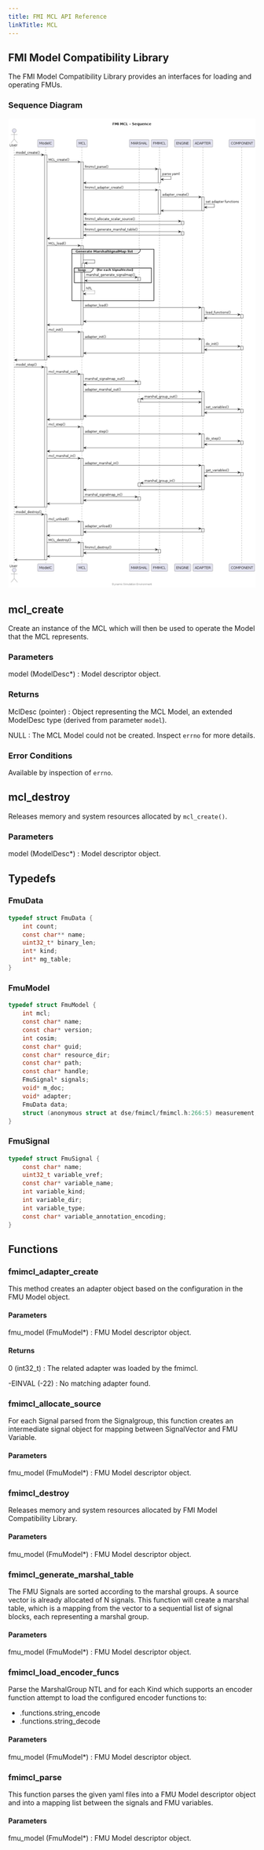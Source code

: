 ```yaml
---
title: FMI MCL API Reference
linkTitle: MCL
---
```

## FMI Model Compatibility Library


The FMI Model Compatibility Library provides an interfaces for loading and
operating FMUs.


### Sequence Diagram

<div hidden>

```
@startuml fmimcl-sequence

title FMI MCL - Sequence

actor       User
participant ModelC
participant MCL
participant MARSHAL
participant FMIMCL
participant ENGINE
participant ADAPTER
participant COMPONENT

User -> ModelC : model_create()
activate ModelC
ModelC -> MCL : MCL_create()
activate MCL

MCL -> FMIMCL : fmimcl_parse()
activate FMIMCL
FMIMCL -> FMIMCL : parse yaml
FMIMCL -> MCL
deactivate FMIMCL

MCL -> FMIMCL : fmimcl_adapter_create()
activate FMIMCL

FMIMCL -> ADAPTER : adapter_create()
activate ADAPTER
ADAPTER -> ADAPTER : set adapter functions
ADAPTER -> FMIMCL
deactivate ADAPTER

FMIMCL -> MCL
deactivate FMIMCL

MCL-> ENGINE: fmimcl_allocate_scalar_source()
activate ENGINE
ENGINE-> MCL
deactivate ENGINE

MCL-> ENGINE: fmimcl_generate_marshal_table()
activate ENGINE
ENGINE-> MCL
deactivate ENGINE

MCL -> ModelC
deactivate MCL

ModelC -> MCL : MCL_load()
activate MCL
group Generate MarshalSignalMap list
|||
MCL -> MCL++
loop for each SignalVector
MCL -> MARSHAL : marshal_generate_signalmap()
activate MARSHAL
MARSHAL -> MCL
deactivate MARSHAL
end
return NTL
|||
end
MCL -> ADAPTER : adapter_load()
activate ADAPTER
ADAPTER -> COMPONENT : load_functions()
activate COMPONENT
COMPONENT -> ADAPTER
deactivate COMPONENT
ADAPTER -> MCL
deactivate ADAPTER
MCL -> ModelC
deactivate MCL

ModelC -> MCL : mcl_init()
activate MCL
MCL -> ADAPTER : adapter_init()
activate ADAPTER
ADAPTER -> COMPONENT : do_init()
activate COMPONENT
COMPONENT -> ADAPTER
deactivate COMPONENT
ADAPTER -> MCL
deactivate ADAPTER
MCL -> ModelC
deactivate MCL
ModelC -> User
deactivate ModelC

User -> ModelC : model_step()
activate ModelC
ModelC -> MCL : mcl_marshal_out()
activate MCL
MCL -> MARSHAL : marshal_signalmap_out()
activate MARSHAL
MARSHAL -> MCL
deactivate MARSHAL
MCL -> ADAPTER : adapter_marshal_out()
activate ADAPTER
ADAPTER -> MARSHAL : marshal_group_out()
activate MARSHAL
MARSHAL -> ADAPTER
deactivate MARSHAL
ADAPTER -> COMPONENT : set_variables()
activate COMPONENT
COMPONENT -> ADAPTER
deactivate COMPONENT
ADAPTER -> MCL
deactivate ADAPTER
MCL -> ModelC
deactivate MCL

ModelC -> MCL : mcl_step()
activate MCL
MCL -> ADAPTER : adapter_step()
activate ADAPTER
ADAPTER -> COMPONENT : do_step()
activate COMPONENT
COMPONENT -> ADAPTER
deactivate COMPONENT
ADAPTER -> MCL
deactivate ADAPTER
MCL -> ModelC
deactivate MCL

ModelC -> MCL : mcl_marshal_in()
activate MCL
MCL -> ADAPTER : adapter_marshal_in()
activate ADAPTER
ADAPTER -> COMPONENT : get_variables()
activate COMPONENT
COMPONENT -> ADAPTER
deactivate COMPONENT
ADAPTER -> MARSHAL : marshal_group_in()
activate MARSHAL
MARSHAL -> ADAPTER
deactivate MARSHAL
ADAPTER -> MCL
deactivate ADAPTER
MCL -> MARSHAL : marshal_signalmap_in()
activate MARSHAL
MARSHAL -> MCL
deactivate MARSHAL
MCL -> ModelC
deactivate MCL
ModelC -> User
deactivate ModelC

User -> ModelC : model_destroy()
activate ModelC
ModelC -> MCL : mcl_unload()
activate MCL
MCL -> ADAPTER : adapter_unload()
activate ADAPTER
ADAPTER -> MCL
deactivate ADAPTER
MCL -> ModelC
deactivate MCL

ModelC -> MCL : MCL_destroy()
activate MCL
MCL -> FMIMCL: fmimcl_destroy()
activate FMIMCL
FMIMCL-> MCL
deactivate FMIMCL
MCL -> ModelC
deactivate MCL
ModelC -> User
deactivate ModelC

center footer Dynamic Simulation Environment

@enduml
```

</div>

![](fmimcl-sequence.png)




## mcl_create


Create an instance of the MCL which will then be used to operate the Model that
the MCL represents.

### Parameters

model (ModelDesc*)
: Model descriptor object.

### Returns

MclDesc (pointer)
: Object representing the MCL Model, an extended ModelDesc type (derived from
parameter `model`).

NULL
: The MCL Model could not be created. Inspect `errno` for more details.

### Error Conditions


Available by inspection of `errno`.



## mcl_destroy


Releases memory and system resources allocated by `mcl_create()`.

### Parameters

model (ModelDesc*)
: Model descriptor object.



## Typedefs

### FmuData

```c
typedef struct FmuData {
    int count;
    const char** name;
    uint32_t* binary_len;
    int* kind;
    int* mg_table;
}
```

### FmuModel

```c
typedef struct FmuModel {
    int mcl;
    const char* name;
    const char* version;
    int cosim;
    const char* guid;
    const char* resource_dir;
    const char* path;
    const char* handle;
    FmuSignal* signals;
    void* m_doc;
    void* adapter;
    FmuData data;
    struct (anonymous struct at dse/fmimcl/fmimcl.h:266:5) measurement;
}
```

### FmuSignal

```c
typedef struct FmuSignal {
    const char* name;
    uint32_t variable_vref;
    const char* variable_name;
    int variable_kind;
    int variable_dir;
    int variable_type;
    const char* variable_annotation_encoding;
}
```

## Functions

### fmimcl_adapter_create

This method creates an adapter object based on the configuration in the FMU
Model object.

#### Parameters

fmu_model (FmuModel*)
: FMU Model descriptor object.

#### Returns

0 (int32_t)
: The related adapter was loaded by the fmimcl.

-EINVAL (-22)
: No matching adapter found.



### fmimcl_allocate_source

For each Signal parsed from the Signalgroup, this function creates an
intermediate signal object for mapping between SignalVector and FMU Variable.

#### Parameters

fmu_model (FmuModel*)
: FMU Model descriptor object.



### fmimcl_destroy

Releases memory and system resources allocated by
FMI Model Compatibility Library.

#### Parameters

fmu_model (FmuModel*)
: FMU Model descriptor object.



### fmimcl_generate_marshal_table

The FMU Signals are sorted according to the marshal groups. A source
vector is already allocated of N signals. This function will create
a marshal table, which is a mapping from the vector to a sequential list
of signal blocks, each representing a marshal group.

#### Parameters

fmu_model (FmuModel*)
: FMU Model descriptor object.



### fmimcl_load_encoder_funcs

Parse the MarshalGroup NTL and for each Kind which supports an encoder
function attempt to load the configured encoder functions to:

*    .functions.string_encode
*    .functions.string_decode

#### Parameters

fmu_model (FmuModel*)
: FMU Model descriptor object.



### fmimcl_parse

This function parses the given yaml files into a FMU Model descriptor object
and into a mapping list between the signals and FMU variables.

#### Parameters

fmu_model (FmuModel*)
: FMU Model descriptor object.



